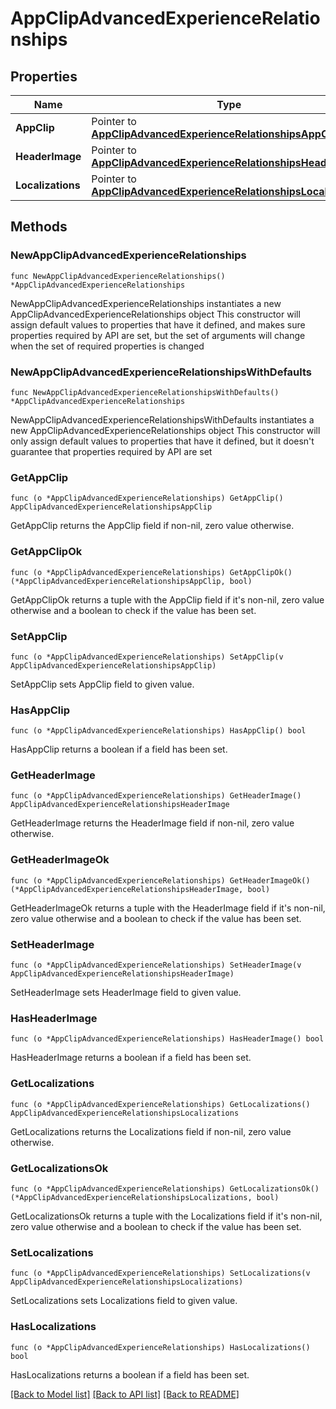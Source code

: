 # AppClipAdvancedExperienceRelationships

## Properties

Name | Type | Description | Notes
------------ | ------------- | ------------- | -------------
**AppClip** | Pointer to [**AppClipAdvancedExperienceRelationshipsAppClip**](AppClipAdvancedExperienceRelationshipsAppClip.md) |  | [optional] 
**HeaderImage** | Pointer to [**AppClipAdvancedExperienceRelationshipsHeaderImage**](AppClipAdvancedExperienceRelationshipsHeaderImage.md) |  | [optional] 
**Localizations** | Pointer to [**AppClipAdvancedExperienceRelationshipsLocalizations**](AppClipAdvancedExperienceRelationshipsLocalizations.md) |  | [optional] 

## Methods

### NewAppClipAdvancedExperienceRelationships

`func NewAppClipAdvancedExperienceRelationships() *AppClipAdvancedExperienceRelationships`

NewAppClipAdvancedExperienceRelationships instantiates a new AppClipAdvancedExperienceRelationships object
This constructor will assign default values to properties that have it defined,
and makes sure properties required by API are set, but the set of arguments
will change when the set of required properties is changed

### NewAppClipAdvancedExperienceRelationshipsWithDefaults

`func NewAppClipAdvancedExperienceRelationshipsWithDefaults() *AppClipAdvancedExperienceRelationships`

NewAppClipAdvancedExperienceRelationshipsWithDefaults instantiates a new AppClipAdvancedExperienceRelationships object
This constructor will only assign default values to properties that have it defined,
but it doesn't guarantee that properties required by API are set

### GetAppClip

`func (o *AppClipAdvancedExperienceRelationships) GetAppClip() AppClipAdvancedExperienceRelationshipsAppClip`

GetAppClip returns the AppClip field if non-nil, zero value otherwise.

### GetAppClipOk

`func (o *AppClipAdvancedExperienceRelationships) GetAppClipOk() (*AppClipAdvancedExperienceRelationshipsAppClip, bool)`

GetAppClipOk returns a tuple with the AppClip field if it's non-nil, zero value otherwise
and a boolean to check if the value has been set.

### SetAppClip

`func (o *AppClipAdvancedExperienceRelationships) SetAppClip(v AppClipAdvancedExperienceRelationshipsAppClip)`

SetAppClip sets AppClip field to given value.

### HasAppClip

`func (o *AppClipAdvancedExperienceRelationships) HasAppClip() bool`

HasAppClip returns a boolean if a field has been set.

### GetHeaderImage

`func (o *AppClipAdvancedExperienceRelationships) GetHeaderImage() AppClipAdvancedExperienceRelationshipsHeaderImage`

GetHeaderImage returns the HeaderImage field if non-nil, zero value otherwise.

### GetHeaderImageOk

`func (o *AppClipAdvancedExperienceRelationships) GetHeaderImageOk() (*AppClipAdvancedExperienceRelationshipsHeaderImage, bool)`

GetHeaderImageOk returns a tuple with the HeaderImage field if it's non-nil, zero value otherwise
and a boolean to check if the value has been set.

### SetHeaderImage

`func (o *AppClipAdvancedExperienceRelationships) SetHeaderImage(v AppClipAdvancedExperienceRelationshipsHeaderImage)`

SetHeaderImage sets HeaderImage field to given value.

### HasHeaderImage

`func (o *AppClipAdvancedExperienceRelationships) HasHeaderImage() bool`

HasHeaderImage returns a boolean if a field has been set.

### GetLocalizations

`func (o *AppClipAdvancedExperienceRelationships) GetLocalizations() AppClipAdvancedExperienceRelationshipsLocalizations`

GetLocalizations returns the Localizations field if non-nil, zero value otherwise.

### GetLocalizationsOk

`func (o *AppClipAdvancedExperienceRelationships) GetLocalizationsOk() (*AppClipAdvancedExperienceRelationshipsLocalizations, bool)`

GetLocalizationsOk returns a tuple with the Localizations field if it's non-nil, zero value otherwise
and a boolean to check if the value has been set.

### SetLocalizations

`func (o *AppClipAdvancedExperienceRelationships) SetLocalizations(v AppClipAdvancedExperienceRelationshipsLocalizations)`

SetLocalizations sets Localizations field to given value.

### HasLocalizations

`func (o *AppClipAdvancedExperienceRelationships) HasLocalizations() bool`

HasLocalizations returns a boolean if a field has been set.


[[Back to Model list]](../README.md#documentation-for-models) [[Back to API list]](../README.md#documentation-for-api-endpoints) [[Back to README]](../README.md)


